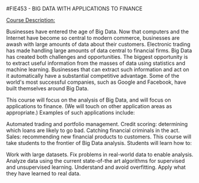 
#FIE453 - BIG DATA WITH APPLICATIONS TO FINANCE


[Course Description:](https://www.nhh.no/en/courses/big-data-with-applications-to-finance/)


Businesses have entered the age of Big Data. Now that computers and the Internet have become so central to modern commerce, businesses are awash with large amounts of data about their customers. Electronic trading has made handling large amounts of data central to financial firms. Big Data has created both challenges and opportunities. The biggest opportunity is to extract useful information from the masses of data using statistics and machine learning. Businesses that can extract such information and act on it automatically have a substantial competitive advantage. Some of the world's most successful companies, such as Google and Facebook, have built themselves around Big Data.

This course will focus on the analysis of Big Data, and will focus on applications to finance. (We will touch on other application areas as appropriate.) Examples of such applications include:

Automated trading and portfolio management.
Credit scoring: determining which loans are likely to go bad.
Catching financial criminals in the act.
Sales: recommending new financial products to customers.
This course will take students to the frontier of Big Data analysis. Students will learn how to:

Work with large datasets.
Fix problems in real-world data to enable analysis.
Analyze data using the current state-of-the art algorithms for supervised and unsupervised learning.
Understand and avoid overfitting.
Apply what they have learned to real data.


